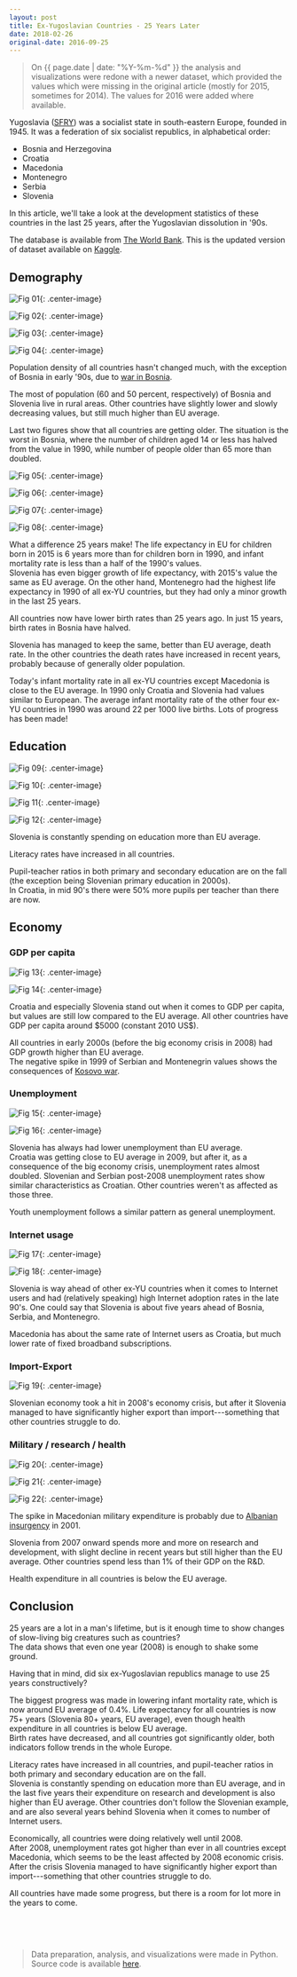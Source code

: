 ```yaml
---
layout: post
title: Ex-Yugoslavian Countries - 25 Years Later
date: 2018-02-26
original-date: 2016-09-25
---
```


> On {{ page.date | date: "%Y-%m-%d" }} the analysis and visualizations were redone with a newer dataset, which provided the values which were missing in the original article (mostly for 2015, sometimes for 2014).
> The values for 2016 were added where available.




Yugoslavia ([SFRY](https://en.wikipedia.org/wiki/Socialist_Federal_Republic_of_Yugoslavia)) was a socialist state in south-eastern Europe, founded in 1945.
It was a federation of six socialist republics, in alphabetical order:
* Bosnia and Herzegovina
* Croatia
* Macedonia
* Montenegro
* Serbia
* Slovenia

In this article, we'll take a look at the development statistics of these countries in the last 25 years, after the Yugoslavian dissolution in '90s.

The database is available from [The World Bank](http://data.worldbank.org/data-catalog/world-development-indicators).
This is the updated version of dataset available on [Kaggle](https://www.kaggle.com/worldbank/world-development-indicators).




## Demography

![Fig 01](/figures/ex-yu/wdi_01_pop_dens.png){: .center-image}

![Fig 02](/figures/ex-yu/wdi_02_rural.png){: .center-image}

![Fig 03](/figures/ex-yu/wdi_03_under14.png){: .center-image}

![Fig 04](/figures/ex-yu/wdi_04_above65.png){: .center-image}


Population density of all countries hasn't changed much, with the exception of Bosnia in early '90s, due to [war in Bosnia](https://en.wikipedia.org/wiki/Bosnian_War).

The most of population (60 and 50 percent, respectively) of Bosnia and Slovenia live in rural areas.
Other countries have slightly lower and slowly decreasing values, but still much higher than EU average.

Last two figures show that all countries are getting older.
The situation is the worst in Bosnia, where the number of children aged 14 or less has halved from the value in 1990, while number of people older than 65 more than doubled.


![Fig 05](/figures/ex-yu/wdi_05_life_exp.png){: .center-image}

![Fig 06](/figures/ex-yu/wdi_06_birth.png){: .center-image}

![Fig 07](/figures/ex-yu/wdi_07_death.png){: .center-image}

![Fig 08](/figures/ex-yu/wdi_08_mort.png){: .center-image}

What a difference 25 years make!
The life expectancy in EU for children born in 2015 is 6 years more than for children born in 1990, and infant mortality rate is less than a half of the 1990's values.  
Slovenia has even bigger growth of life expectancy, with 2015's value the same as EU average.
On the other hand, Montenegro had the highest life expectancy in 1990 of all ex-YU countries, but they had only a minor growth in the last 25 years.

All countries now have lower birth rates than 25 years ago.
In just 15 years, birth rates in Bosnia have halved.

Slovenia has managed to keep the same, better than EU average, death rate.
In the other countries the death rates have increased in recent years, probably because of generally older population.

Today's infant mortality rate in all ex-YU countries except Macedonia is close to the EU average.
In 1990 only Croatia and Slovenia had values similar to European.
The average infant mortality rate of the other four ex-YU countries in 1990 was around 22 per 1000 live births.
Lots of progress has been made!





## Education

![Fig 09](/figures/ex-yu/wdi_09_education.png){: .center-image}

![Fig 10](/figures/ex-yu/wdi_10_literacy.png){: .center-image}

![Fig 11](/figures/ex-yu/wdi_11_teach_prim.png){: .center-image}

![Fig 12](/figures/ex-yu/wdi_12_teach_sec.png){: .center-image}


Slovenia is constantly spending on education more than EU average.

Literacy rates have increased in all countries.

Pupil-teacher ratios in both primary and secondary education are on the fall (the exception being Slovenian primary education in 2000s).  
In Croatia, in mid 90's there were 50% more pupils per teacher than there are now.




## Economy


### GDP per capita

![Fig 13](/figures/ex-yu/wdi_13_gdp.png){: .center-image}

![Fig 14](/figures/ex-yu/wdi_14_gdp_growth.png){: .center-image}

Croatia and especially Slovenia stand out when it comes to GDP per capita, but values are still low compared to the EU average.
All other countries have GDP per capita around \$5000 (constant 2010 US$).

All countries in early 2000s (before the big economy crisis in 2008) had GDP growth higher than EU average.  
The negative spike in 1999 of Serbian and Montenegrin values shows the consequences of [Kosovo war](https://en.wikipedia.org/wiki/Kosovo_War).



### Unemployment

![Fig 15](/figures/ex-yu/wdi_15_unemp.png){: .center-image}

![Fig 16](/figures/ex-yu/wdi_16_unemp_young.png){: .center-image}

Slovenia has always had lower unemployment than EU average.  
Croatia was getting close to EU average in 2009, but after it, as a consequence of the big economy crisis, unemployment rates almost doubled.
Slovenian and Serbian post-2008 unemployment rates show similar characteristics as Croatian.
Other countries weren't as affected as those three.

Youth unemployment follows a similar pattern as general unemployment.


### Internet usage

![Fig 17](/figures/ex-yu/wdi_17_int_users.png){: .center-image}

![Fig 18](/figures/ex-yu/wdi_18_int_sups.png){: .center-image}

Slovenia is way ahead of other ex-YU countries when it comes to Internet users and had (relatively speaking) high Internet adoption rates in the late 90's.
One could say that Slovenia is about five years ahead of Bosnia, Serbia, and Montenegro.

Macedonia has about the same rate of Internet users as Croatia, but much lower rate of fixed broadband subscriptions.


### Import-Export

![Fig 19](/figures/ex-yu/wdi_19_import_export.png){: .center-image}

Slovenian economy took a hit in 2008's economy crisis, but after it Slovenia managed to have significantly higher export than import---something that other countries struggle to do.


### Military / research / health

![Fig 20](/figures/ex-yu/wdi_20_military.png){: .center-image}

![Fig 21](/figures/ex-yu/wdi_21_research.png){: .center-image}

![Fig 22](/figures/ex-yu/wdi_22_health.png){: .center-image}

The spike in Macedonian military expenditure is probably due to [Albanian insurgency](https://en.wikipedia.org/wiki/2001_insurgency_in_the_Republic_of_Macedonia) in 2001.

Slovenia from 2007 onward spends more and more on research and development, with slight decline in recent years but still higher than the EU average.
Other countries spend less than 1% of their GDP on the R&D.

Health expenditure in all countries is below the EU average.




## Conclusion

25 years are a lot in a man's lifetime, but is it enough time to show changes of slow-living big creatures such as countries?  
The data shows that even one year (2008) is enough to shake some ground.

Having that in mind, did six ex-Yugoslavian republics manage to use 25 years constructively?

The biggest progress was made in lowering infant mortality rate, which is now around EU average of 0.4%.
Life expectancy for all countries is now 75+ years (Slovenia 80+ years, EU average), even though health expenditure in all countries is below EU average.  
Birth rates have decreased, and all countries got significantly older, both indicators follow trends in the whole Europe.

Literacy rates have increased in all countries, and pupil-teacher ratios in both primary and secondary education are on the fall.  
Slovenia is constantly spending on education more than EU average, and in the last five years their expenditure on research and development is also higher than EU average.
Other countries don't follow the Slovenian example, and are also several years behind Slovenia when it comes to number of Internet users.

Economically, all countries were doing relatively well until 2008.  
After 2008, unemployment rates got higher than ever in all countries except Macedonia, which seems to be the least affected by 2008 economic crisis.  
After the crisis Slovenia managed to have significantly higher export than import---something that other countries struggle to do.

All countries have made some progress, but there is a room for lot more in the years to come.





&nbsp;

&nbsp;

> Data preparation, analysis, and visualizations were made in Python.
> Source code is available [here](https://nbviewer.jupyter.org/github/narimiran/data-notebooks/blob/master/ex-yu.ipynb).